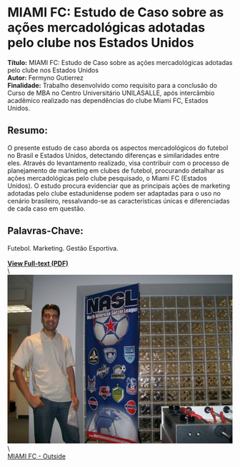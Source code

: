 # MIAMI FC: Estudo de Caso sobre as ações mercadológicas adotadas pelo clube nos Estados Unidos 

**Título:** MIAMI FC: Estudo de Caso sobre as ações mercadológicas adotadas pelo clube nos Estados Unidos   
**Autor:** Fermyno Gutierrez  
**Finalidade:** Trabalho desenvolvido como requisito para a conclusão do Curso de MBA no Centro Universitário UNILASALLE, após intercâmbio acadêmico realizado nas dependências do clube Miami FC, Estados Unidos.  

## Resumo:

O presente estudo de caso aborda os aspectos mercadológicos do futebol no Brasil e Estados Unidos, detectando diferenças e similaridades entre eles. Através do levantamento realizado, visa contribuir com o processo de planejamento de marketing em clubes de futebol, procurando detalhar as ações mercadológicas pelo clube pesquisado, o Miami FC (Estados Unidos). O estudo procura evidenciar que as principais ações de marketing adotadas pelo clube estadunidense podem ser adaptadas para o uso no cenário brasileiro, ressalvando-se as características únicas e diferenciadas de cada caso em questão.

## Palavras-Chave:

Futebol. Marketing. Gestão Esportiva.  
\
[**View Full-text (PDF)**](https://github.com/fermyno/scientific-research-papers/blob/main/miami-fc-estudo-de-caso-estados-unidos/miami-fc-um-estudo-de-caso-Estados-Unidos.pdf)  
\    
![MIAMI FC - Inside](https://raw.githubusercontent.com/fermyno/scientific-research-papers/main/miami-fc-estudo-de-caso-estados-unidos/images/miami-fc--inside.jpg)  
\  
[MIAMI FC - Outside](?)  

